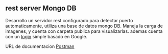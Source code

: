 ## rest server Mongo DB


Desarrollo un servidor rest configurado para detectar puerto automaticamente, utiliza una base de datos mongo DB. Maneja la carga de imagenes, y cuenta con carpeta publica para visualizarlas. ademas cuenta con un [login](https://laplace-web-services.herokuapp.com/) simple basado en Google.

URL de documentacion [Postman](https://documenter.getpostman.com/preview/4346253-0bf6953d-b498-46d4-a1a6-d92d9439b81d?environment=4346253-68bffced-81a6-49a0-82ef-3db5bb76ba0b&versionTag=latest&apiName=CURRENT&version=latest&documentationLayout=classic-double-column&top-bar=ffffff&right-sidebar=303030&highlight=ef5b25)
